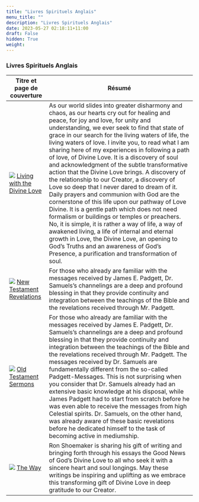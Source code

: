 ```yaml
---
title: "Livres Spirituels Anglais"
menu_title: ""
description: "Livres Spirituels Anglais"
date: 2023-05-27 02:18:11+11:00
draft: False
hidden: True
weight:
---
```

### Livres Spirituels Anglais

 **Titre et page de couverture** | **Résumé**
---|---
![](/sonstiges/buecher-die-wir-moegen/living-with-the-divine-love-book-cover-small.jpg/) [Living with the Divine Love](/sonstiges/buecher-die-wir-moegen/living-with-the-divine-love.pdf/) | As our world slides into greater disharmony and chaos, as our hearts cry out for healing and peace, for joy and love, for unity and understanding, we ever seek to find that state of grace in our search for the living waters of life, the living waters of love. I invite you, to read what I am sharing here of my experiences in following a path of love, of Divine Love. It is a discovery of soul and acknowledgment of the subtle transformative action that the Divine Love brings. A discovery of the relationship to our Creator, a discovery of Love so deep that I never dared to dream of it. Daily prayers and communion with God are the cornerstone of this life upon our pathway of Love Divine. It is a gentle path which does not need formalism or buildings or temples or preachers. No, it is simple, it is rather a way of life, a way of awakened living, a life of internal and eternal growth in Love, the Divine Love, an opening to God’s Truths and an awareness of God’s Presence, a purification and transformation of soul.
![](/sonstiges/buecher-die-wir-moegen/new-testament-revelations-book-cover-small.jpg/) [New Testament Revelations](/sonstiges/buecher-die-wir-moegen/new-testament-revelations.pdf/) | For those who already are familiar with the messages received by James E. Padgett, Dr. Samuels’s channelings are a deep and profound blessing in that they provide continuity and integration between the teachings of the Bible and the revelations received through Mr. Padgett.
![](/sonstiges/buecher-die-wir-moegen/old-testament-sermons-book-cover-small.jpg/) [Old Testament Sermons](/sonstiges/buecher-die-wir-moegen/old-testament-sermons.pdf/) | For those who already are familiar with the messages received by James E. Padgett, Dr. Samuels’s channelings are a deep and profound blessing in that they provide continuity and integration between the teachings of the Bible and the revelations received through Mr. Padgett. The messages received by Dr. Samuels are fundamentally different from the so-called Padgett-Messages. This is not surprising when you consider that Dr. Samuels already had an extensive basic knowledge at his disposal, while James Padgett had to start from scratch before he was even able to receive the messages from high Celestial spirits. Dr. Samuels, on the other hand, was already aware of these basic revelations before he dedicated himself to the task of becoming active in mediumship.
![](/sonstiges/buecher-die-wir-moegen/the-way-cover-small.jpg) [The Way](/sonstiges/buecher-die-wir-moegen/the-way.pdf) | Ron Shoemaker is sharing his gift of writing and bringing forth through his essays the Good News of God’s Divine Love to all who seek it with a sincere heart and soul longings. May these writings be inspiring and uplifting as we embrace this transforming gift of Divine Love in deep gratitude to our Creator.
